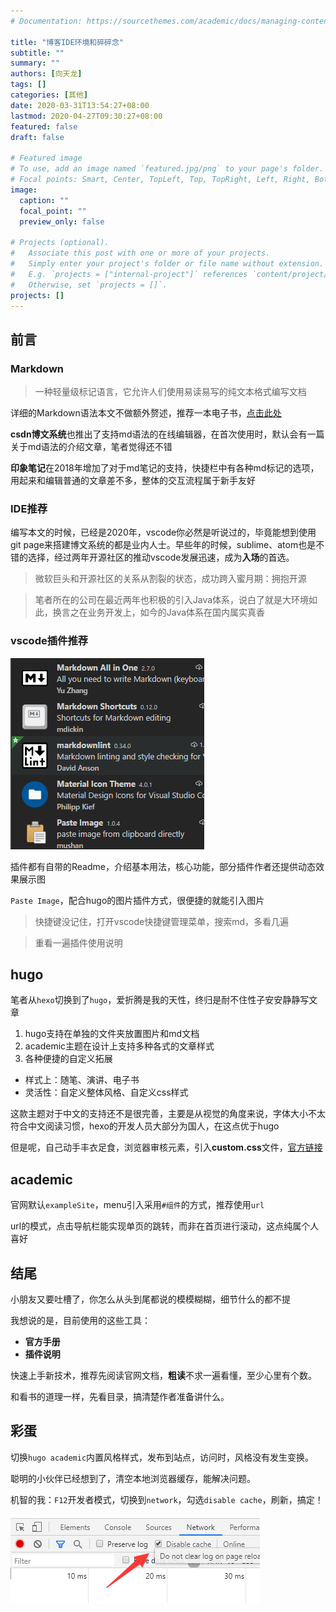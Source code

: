 ```yaml
---
# Documentation: https://sourcethemes.com/academic/docs/managing-content/

title: "博客IDE环境和碎碎念"
subtitle: ""
summary: ""
authors: [向天龙]
tags: []
categories: [其他]
date: 2020-03-31T13:54:27+08:00
lastmod: 2020-04-27T09:30:27+08:00
featured: false
draft: false

# Featured image
# To use, add an image named `featured.jpg/png` to your page's folder.
# Focal points: Smart, Center, TopLeft, Top, TopRight, Left, Right, BottomLeft, Bottom, BottomRight.
image:
  caption: ""
  focal_point: ""
  preview_only: false

# Projects (optional).
#   Associate this post with one or more of your projects.
#   Simply enter your project's folder or file name without extension.
#   E.g. `projects = ["internal-project"]` references `content/project/deep-learning/index.md`.
#   Otherwise, set `projects = []`.
projects: []
---
```


## 前言

### Markdown

> 一种轻量级标记语言，它允许人们使用易读易写的纯文本格式编写文档

详细的Markdown语法本文不做额外赘述，推荐一本电子书，[点击此处](https://markdown-zh.readthedocs.io/en/latest/)

**csdn博文系统**也推出了支持md语法的在线编辑器，在首次使用时，默认会有一篇关于md语法的介绍文章，笔者觉得还不错

**印象笔记**在2018年增加了对于md笔记的支持，快捷栏中有各种md标记的选项，用起来和编辑普通的文章差不多，整体的交互流程属于新手友好

### IDE推荐

编写本文的时候，已经是2020年，vscode你必然是听说过的，毕竟能想到使用git page来搭建博文系统的都是业内人士。早些年的时候，sublime、atom也是不错的选择，经过两年开源社区的推动vscode发展迅速，成为**入场**的首选。

> 微软巨头和开源社区的关系从割裂的状态，成功跨入蜜月期：拥抱开源

> 笔者所在的公司在最近两年也积极的引入Java体系，说白了就是大环境如此，换言之在业务开发上，如今的Java体系在国内属实真香

### vscode插件推荐

![插件清单](2020-03-31-14-07-17.png)

插件都有自带的Readme，介绍基本用法，核心功能，部分插件作者还提供动态效果展示图

`Paste Image`，配合hugo的图片插件方式，很便捷的就能引入图片

> 快捷键没记住，打开vscode快捷键管理菜单，搜索md，多看几遍

> 重看一遍插件使用说明

## hugo

笔者从`hexo`切换到了`hugo`，爱折腾是我的天性，终归是耐不住性子安安静静写文章

1. hugo支持在单独的文件夹放置图片和md文档
2. academic主题在设计上支持多种各式的文章样式
3. 各种便捷的自定义拓展

- 样式上：随笔、演讲、电子书
- 灵活性：自定义整体风格、自定义css样式

这款主题对于中文的支持还不是很完善，主要是从视觉的角度来说，字体大小不太符合中文阅读习惯，hexo的开发人员大部分为国人，在这点优于hugo

但是呢，自己动手丰衣足食，浏览器审核元素，引入**custom.css**文件，[官方链接](https://sourcethemes.com/academic/docs/customization/)

## academic

官网默认`exampleSite`，menu引入采用`#组件`的方式，推荐使用`url`

url的模式，点击导航栏能实现单页的跳转，而非在首页进行滚动，这点纯属个人喜好

## 结尾

小朋友又要吐槽了，你怎么从头到尾都说的模模糊糊，细节什么的都不提

我想说的是，目前使用的这些工具：

- **官方手册**
- **插件说明**

快速上手新技术，推荐先阅读官网文档，**粗读**不求一遍看懂，至少心里有个数。

和看书的道理一样，先看目录，搞清楚作者准备讲什么。

## 彩蛋

切换`hugo academic`内置风格样式，发布到站点，访问时，风格没有发生变换。

聪明的小伙伴已经想到了，清空本地浏览器缓存，能解决问题。

机智的我：`F12`开发者模式，切换到`network`，勾选`disable cache`，刷新，搞定！

![network](2020-03-31-14-27-15.png)
